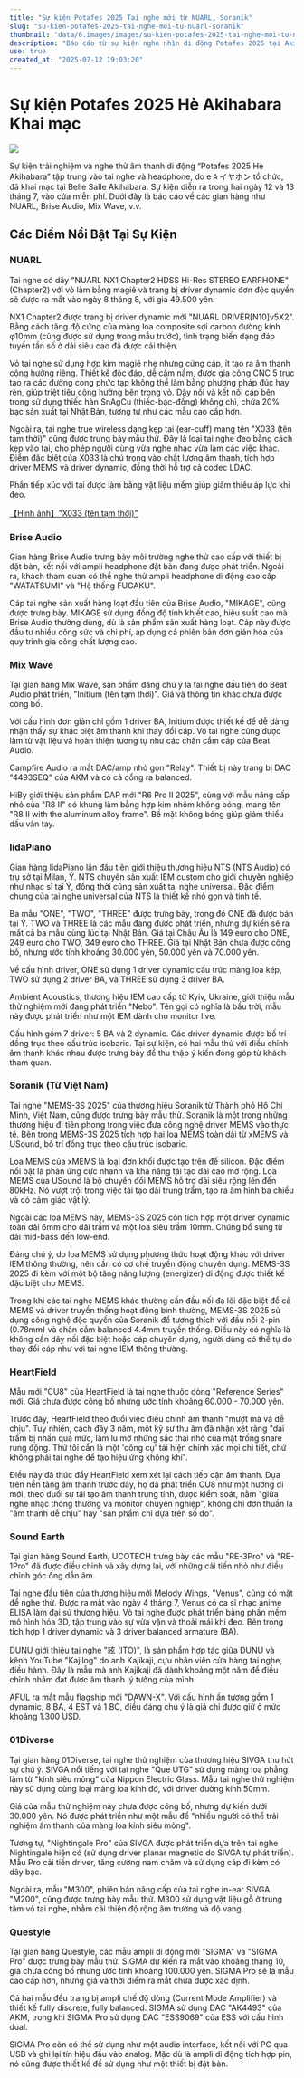 ```yaml
---
title: "Sự kiện Potafes 2025 Tai nghe mới từ NUARL, Soranik"
slug: "su-kien-potafes-2025-tai-nghe-moi-tu-nuarl-soranik"
thumbnail: "data/6.images/images/su-kien-potafes-2025-tai-nghe-moi-tu-nuarl-soranik.webp"
description: "Báo cáo từ sự kiện nghe nhìn di động Potafes 2025 tại Akihabara, giới thiệu các sản phẩm tai nghe, ampli mới từ NUARL, Soranik (Việt Nam), Brise Audio, Questyle và nhiều hãng khác."
use: true
created_at: "2025-07-12 19:03:20"
---
```


# Sự kiện Potafes 2025 Hè Akihabara Khai mạc

![](/images/20250712-00000004-impavw-000-1-view.webp)

Sự kiện trải nghiệm và nghe thử âm thanh di động “Potafes 2025 Hè Akihabara” tập trung vào tai nghe và headphone, do e☆イヤホン tổ chức, đã khai mạc tại Belle Salle Akihabara. Sự kiện diễn ra trong hai ngày 12 và 13 tháng 7, vào cửa miễn phí. Dưới đây là báo cáo về các gian hàng như NUARL, Brise Audio, Mix Wave, v.v.

## Các Điểm Nổi Bật Tại Sự Kiện

### NUARL

Tai nghe có dây "NUARL NX1 Chapter2 HDSS Hi-Res STEREO EARPHONE" (Chapter2) với vỏ làm bằng magiê và trang bị driver dynamic đơn độc quyền sẽ được ra mắt vào ngày 8 tháng 8, với giá 49.500 yên.

NX1 Chapter2 được trang bị driver dynamic mới "NUARL DRIVER[N10]v5X2". Bằng cách tăng độ cứng của màng loa composite sợi carbon đường kính φ10mm (cũng được sử dụng trong mẫu trước), tình trạng biến dạng đáp tuyến tần số ở dải siêu cao đã được cải thiện.

Vỏ tai nghe sử dụng hợp kim magiê nhẹ nhưng cứng cáp, ít tạo ra âm thanh cộng hưởng riêng. Thiết kế độc đáo, dễ cầm nắm, được gia công CNC 5 trục tạo ra các đường cong phức tạp không thể làm bằng phương pháp đúc hay rèn, giúp triệt tiêu cộng hưởng bên trong vỏ. Dây nối và kết nối cáp bên trong sử dụng thiếc hàn SnAgCu (thiếc-bạc-đồng) không chì, chứa 20% bạc sản xuất tại Nhật Bản, tương tự như các mẫu cao cấp hơn.

Ngoài ra, tai nghe true wireless dạng kẹp tai (ear-cuff) mang tên "X033 (tên tạm thời)" cũng được trưng bày mẫu thử. Đây là loại tai nghe đeo bằng cách kẹp vào tai, cho phép người dùng vừa nghe nhạc vừa làm các việc khác. Điểm đặc biệt của X033 là chú trọng vào chất lượng âm thanh, tích hợp driver MEMS và driver dynamic, đồng thời hỗ trợ cả codec LDAC.

Phần tiếp xúc với tai được làm bằng vật liệu mềm giúp giảm thiểu áp lực khi đeo.

[【Hình ảnh】"X033 (tên tạm thời)"](https://av.watch.impress.co.jp/img/avw/docs/2030/798/html/DSC09768_o.jpg.html)

### Brise Audio

Gian hàng Brise Audio trưng bày môi trường nghe thử cao cấp với thiết bị đặt bàn, kết nối với ampli headphone đặt bàn đang được phát triển. Ngoài ra, khách tham quan có thể nghe thử ampli headphone di động cao cấp "WATATSUMI" và "Hệ thống FUGAKU".

Cáp tai nghe sản xuất hàng loạt đầu tiên của Brise Audio, "MIKAGE", cũng được trưng bày. MIKAGE sử dụng đồng độ tinh khiết cao, hiệu suất cao mà Brise Audio thường dùng, dù là sản phẩm sản xuất hàng loạt. Cáp này được đầu tư nhiều công sức và chi phí, áp dụng cả phiên bản đơn giản hóa của quy trình gia công chất lượng cao.

### Mix Wave

Tại gian hàng Mix Wave, sản phẩm đáng chú ý là tai nghe đầu tiên do Beat Audio phát triển, "Initium (tên tạm thời)". Giá và thông tin khác chưa được công bố.

Với cấu hình đơn giản chỉ gồm 1 driver BA, Initium được thiết kế để dễ dàng nhận thấy sự khác biệt âm thanh khi thay đổi cáp. Vỏ tai nghe cũng được làm từ vật liệu và hoàn thiện tương tự như các chân cắm cáp của Beat Audio.

Campfire Audio ra mắt DAC/amp nhỏ gọn "Relay". Thiết bị này trang bị DAC "4493SEQ" của AKM và có cả cổng ra balanced.

HiBy giới thiệu sản phẩm DAP mới "R6 Pro II 2025", cùng với mẫu nâng cấp nhỏ của "R8 II" có khung làm bằng hợp kim nhôm không bóng, mang tên "R8 II with the aluminum alloy frame". Bề mặt không bóng giúp giảm thiểu dấu vân tay.

### IidaPiano

Gian hàng IidaPiano lần đầu tiên giới thiệu thương hiệu NTS (NTS Audio) có trụ sở tại Milan, Ý. NTS chuyên sản xuất IEM custom cho giới chuyên nghiệp như nhạc sĩ tại Ý, đồng thời cũng sản xuất tai nghe universal. Đặc điểm chung của tai nghe universal của NTS là thiết kế nhỏ gọn và tinh tế.

Ba mẫu "ONE", "TWO", "THREE" được trưng bày, trong đó ONE đã được bán tại Ý. TWO và THREE là các mẫu đang được phát triển, nhưng dự kiến sẽ ra mắt cả ba mẫu cùng lúc tại Nhật Bản. Giá tại Châu Âu là 149 euro cho ONE, 249 euro cho TWO, 349 euro cho THREE. Giá tại Nhật Bản chưa được công bố, nhưng ước tính khoảng 30.000 yên, 50.000 yên và 70.000 yên.

Về cấu hình driver, ONE sử dụng 1 driver dynamic cấu trúc màng loa kép, TWO sử dụng 2 driver BA, và THREE sử dụng 3 driver BA.

Ambient Acoustics, thương hiệu IEM cao cấp từ Kyiv, Ukraine, giới thiệu mẫu thử nghiệm mới đang phát triển "Nebo". Tên gọi có nghĩa là bầu trời, mẫu này được phát triển như một IEM dành cho monitor live.

Cấu hình gồm 7 driver: 5 BA và 2 dynamic. Các driver dynamic được bố trí đồng trục theo cấu trúc isobaric. Tại sự kiện, có hai mẫu thử với điều chỉnh âm thanh khác nhau được trưng bày để thu thập ý kiến đóng góp từ khách tham quan.

### Soranik (Từ Việt Nam)

Tai nghe "MEMS-3S 2025" của thương hiệu Soranik từ Thành phố Hồ Chí Minh, Việt Nam, cũng được trưng bày mẫu thử. Soranik là một trong những thương hiệu đi tiên phong trong việc đưa công nghệ driver MEMS vào thực tế. Bên trong MEMS-3S 2025 tích hợp hai loa MEMS toàn dải từ xMEMS và USound, bố trí đồng trục theo cấu trúc isobaric.

Loa MEMS của xMEMS là loại đơn khối được tạo trên đế silicon. Đặc điểm nổi bật là phản ứng cực nhanh và khả năng tái tạo dải cao mở rộng. Loa MEMS của USound là bộ chuyển đổi MEMS hỗ trợ dải siêu rộng lên đến 80kHz. Nó vượt trội trong việc tái tạo dải trung trầm, tạo ra âm hình ba chiều và có cảm giác vật lý.

Ngoài các loa MEMS này, MEMS-3S 2025 còn tích hợp một driver dynamic toàn dải 6mm cho dải trầm và một loa siêu trầm 10mm. Chúng bổ sung từ dải mid-bass đến low-end.

Đáng chú ý, do loa MEMS sử dụng phương thức hoạt động khác với driver IEM thông thường, nên cần có cơ chế truyền động chuyên dụng. MEMS-3S 2025 đi kèm với một bộ tăng năng lượng (energizer) di động được thiết kế đặc biệt cho MEMS.

Trong khi các tai nghe MEMS khác thường cần đầu nối đa lõi đặc biệt để cả MEMS và driver truyền thống hoạt động bình thường, MEMS-3S 2025 sử dụng công nghệ độc quyền của Soranik để tương thích với đầu nối 2-pin (0.78mm) và chân cắm balanced 4.4mm truyền thống. Điều này có nghĩa là không cần dây nối đặc biệt hoặc cáp chuyên dụng, người dùng có thể tự do thay đổi cáp như với tai nghe IEM thông thường.

### HeartField

Mẫu mới "CU8" của HeartField là tai nghe thuộc dòng "Reference Series" mới. Giá chưa được công bố nhưng ước tính khoảng 60.000 - 70.000 yên.

Trước đây, HeartField theo đuổi việc điều chỉnh âm thanh "mượt mà và dễ chịu". Tuy nhiên, cách đây 3 năm, một kỹ sư thu âm đã nhận xét rằng "dải trầm bị nhấn quá mức, làm lu mờ những sắc thái nhỏ của mặt trống snare rung động. Thứ tôi cần là một 'công cụ' tái hiện chính xác mọi chi tiết, chứ không phải tai nghe để tạo hiệu ứng không khí".

Điều này đã thúc đẩy HeartField xem xét lại cách tiếp cận âm thanh. Dựa trên nền tảng âm thanh trước đây, họ đã phát triển CU8 như một hướng đi mới, theo đuổi sự tái tạo âm thanh trung tính, được kiểm soát, nằm "giữa nghe nhạc thông thường và monitor chuyên nghiệp", không chỉ đơn thuần là "âm thanh dễ chịu" hay "sản phẩm chỉ dựa trên số đo".

### Sound Earth

Tại gian hàng Sound Earth, UCOTECH trưng bày các mẫu "RE-3Pro" và "RE-1Pro" đã được điều chỉnh và xây dựng lại, với những cải tiến nhỏ như điều chỉnh góc ống dẫn âm.

Tai nghe đầu tiên của thương hiệu mới Melody Wings, "Venus", cũng có mặt để nghe thử. Được ra mắt vào ngày 4 tháng 7, Venus có ca sĩ nhạc anime ELISA làm đại sứ thương hiệu. Vỏ tai nghe được phát triển bằng phần mềm mô hình hóa 3D, tập trung vào sự vừa vặn và thoải mái khi đeo. Bên trong tích hợp 1 driver dynamic và 3 driver balanced armature (BA).

DUNU giới thiệu tai nghe "絃 (ITO)", là sản phẩm hợp tác giữa DUNU và kênh YouTube "Kajilog" do anh Kajikaji, cựu nhân viên cửa hàng tai nghe, điều hành. Đây là mẫu mà anh Kajikaji đã dành khoảng một năm để điều chỉnh nhằm đạt được âm thanh lý tưởng của mình.

AFUL ra mắt mẫu flagship mới "DAWN-X". Với cấu hình ấn tượng gồm 1 dynamic, 8 BA, 4 EST và 1 BC, điều đáng chú ý là giá chỉ được giữ ở mức khoảng 1.300 USD.

### 01Diverse

Tại gian hàng 01Diverse, tai nghe thử nghiệm của thương hiệu SIVGA thu hút sự chú ý. SIVGA nổi tiếng với tai nghe "Que UTG" sử dụng màng loa phẳng làm từ "kính siêu mỏng" của Nippon Electric Glass. Mẫu tai nghe thử nghiệm này sử dụng cùng loại màng loa kính đó, với driver đường kính 50mm.

Giá của mẫu thử nghiệm này chưa được công bố, nhưng dự kiến dưới 30.000 yên. Nó được phát triển như một mẫu để "nhiều người có thể trải nghiệm âm thanh của màng loa kính siêu mỏng".

Tương tự, "Nightingale Pro" của SIVGA được phát triển dựa trên tai nghe Nightingale hiện có (sử dụng driver planar magnetic do SIVGA tự phát triển). Mẫu Pro cải tiến driver, tăng cường nam châm và sử dụng cáp đi kèm có dây bạc.

Ngoài ra, mẫu "M300", phiên bản nâng cấp của tai nghe in-ear SIVGA "M200", cũng được trưng bày mẫu thử. M300 sử dụng vật liệu gỗ ở trung tâm vỏ tai nghe, nhằm cải thiện độ rộng âm trường và độ vang.

### Questyle

Tại gian hàng Questyle, các mẫu ampli di động mới "SIGMA" và "SIGMA Pro" được trưng bày mẫu thử. SIGMA dự kiến ra mắt vào khoảng tháng 10, giá chưa công bố nhưng ước tính khoảng 100.000 yên. SIGMA Pro sẽ là mẫu cao cấp hơn, nhưng giá và thời điểm ra mắt chưa được xác định.

Cả hai mẫu đều trang bị ampli chế độ dòng (Current Mode Amplifier) và thiết kế fully discrete, fully balanced. SIGMA sử dụng DAC "AK4493" của AKM, trong khi SIGMA Pro sử dụng DAC "ESS9069" của ESS với cấu hình dual.

SIGMA Pro còn có thể sử dụng như một audio interface, kết nối với PC qua USB và ghi lại tín hiệu đầu vào analog. Mặc dù là ampli di động tích hợp pin, nó cũng được thiết kế để sử dụng như một thiết bị đặt bàn.

